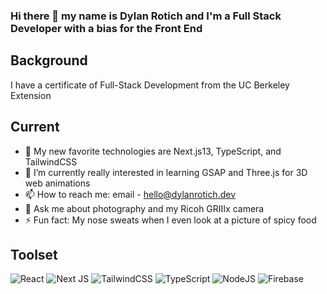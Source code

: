 ### Hi there 👋 my name is Dylan Rotich and I'm a Full Stack Developer with a bias for the Front End
## Background
I have a certificate of Full-Stack Development from the UC Berkeley Extension 
## Current
- 🔭 My new favorite technologies are Next.js13, TypeScript, and TailwindCSS
- 🌱 I’m currently really interested in learning GSAP and Three.js for 3D web animations
- 📫 How to reach me: email - hello@dylanrotich.dev
- 💬 Ask me about photography and my Ricoh GRIIIx camera
- ⚡ Fun fact: My nose sweats when I even look at a picture of spicy food
## Toolset
![React](https://img.shields.io/badge/react-%2320232a.svg?style=for-the-badge&logo=react&logoColor=%2361DAFB)
![Next JS](https://img.shields.io/badge/Next-black?style=for-the-badge&logo=next.js&logoColor=white)
![TailwindCSS](https://img.shields.io/badge/tailwindcss-%2338B2AC.svg?style=for-the-badge&logo=tailwind-css&logoColor=white)
![TypeScript](https://img.shields.io/badge/typescript-%23007ACC.svg?style=for-the-badge&logo=typescript&logoColor=white)
![NodeJS](https://img.shields.io/badge/node.js-6DA55F?style=for-the-badge&logo=node.js&logoColor=white)
![Firebase](https://img.shields.io/badge/Firebase-039BE5?style=for-the-badge&logo=Firebase&logoColor=white)

<!--
**RotichD/RotichD** is a ✨ _special_ ✨ repository because its `README.md` (this file) appears on your GitHub profile.

Here are some ideas to get you started:

- 🔭 I’m currently working on ...
- 🌱 I’m currently learning ...
- 👯 I’m looking to collaborate on ...
- 🤔 I’m looking for help with ...
- 💬 Ask me about ...
- 📫 How to reach me: ...
- 😄 Pronouns: ...
- ⚡ Fun fact: ...
-->
